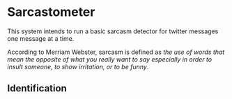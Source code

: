 # Sarcastometer


This system intends to run a basic sarcasm detector for twitter messages one message at a time.

According to Merriam Webster, sarcasm is defined as *the use of words that mean the opposite of what you really want to say especially in order to insult someone, to show irritation, or to be funny*.

## Identification



 
